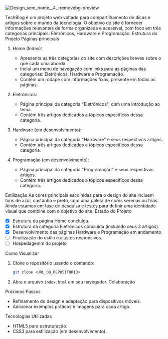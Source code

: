![Design_sem_nome__4_-removebg-preview](https://github.com/user-attachments/assets/884b0545-20cd-4368-98b9-4db0785a90e9)


TechBlog é um projeto web voltado para compartilhamento de dicas e artigos sobre o mundo da tecnologia. O objetivo do site é fornecer informações relevantes de forma organizada e acessível, com foco em três categorias principais: Eletrônicos, Hardware e Programação.
Estrutura do Projeto
Páginas principais
1. Home (Index):
   - Apresenta as três categorias do site com descrições breves sobre o que cada uma aborda.
   - Inclui um menu de navegação com links para as páginas das categorias: Eletrônicos, Hardware e Programação.
   - Contém um rodapé com informações fixas, presente em todas as páginas.

2. Eletrônicos:
   - Página principal da categoria "Eletrônicos", com uma introdução ao tema.
   - Contém três artigos dedicados a tópicos específicos dessa categoria.  

3. Hardware (em desenvolvimento):
   - Página principal da categoria "Hardware" e seus respectivos artigos.
   - Contém três artigos dedicados a tópicos específicos dessa categoria.
4. Programação (em desenvolvimento):
   - Página principal da categoria "Programação" e seus respectivos artigos.
   - Contém três artigos dedicados a tópicos específicos dessa categoria.

Estilização
As cores principais escolhidas para o design do site incluem tons de azul, castanho e preto, com uma paleta de cores serenas ou frias. Ainda estamos em fase de pesquisa e testes para definir uma identidade visual que combine com o objetivo do site.
Estado do Projeto
- [x] Estrutura da página Home concluída.
- [x] Estrutura da categoria Eletrônicos concluída (incluindo seus 3 artigos).
- [x] Desenvolvimento das páginas Hardware e Programação em andamento.
- [ ] Finalização do estilo e ajustes responsivos.
- [ ] Hospedagemm do projeto

Como Visualizar
1. Clone o repositório usando o comando:
   ```bash
   git clone <URL_DO_REPOSITÓRIO>
   ```
2. Abra o arquivo `index.html` em seu navegador.
Colaboração

Próximos Passos
- Refinamento do design e adaptação para dispositivos móveis.
- Adicionar exemplos práticos e imagens para cada artigo.
  
Tecnologias Utilizadas
- HTML5 para estruturação.
- CSS3 para estilização (em desenvolvimento).
